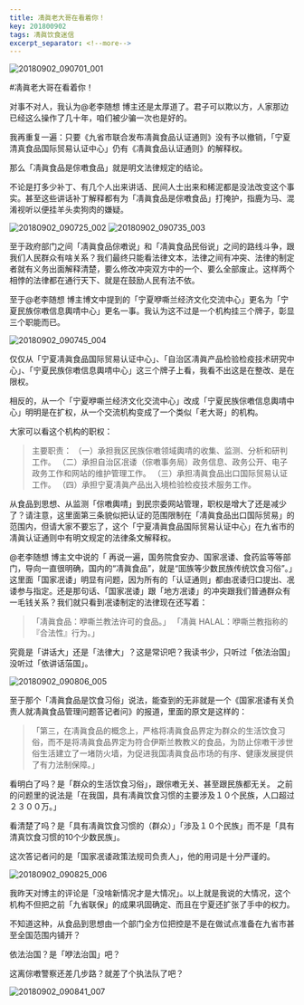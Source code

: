 ```yaml
---
title: 凊眞老大哥在看着你！
key: 201800902
tags: 凊眞饮食迷信
excerpt_separator: <!--more-->
---
```

![20180902_090701_001](/assets/images/20180902_090701_001.jpg)

#凊眞老大哥在看着你！

对事不对人，我认为@老李随想 博主还是太厚道了。君子可以欺以方，人家那边已经这么操作了几十年，咱们被少骗一次也是好的。

我再重复一遍：只要《九省市联合发布凊眞食品认证通则》没有予以撤销，「宁夏清真食品国际贸易认证中心」仍有《凊眞食品认证通则》的解释权。

那么「凊眞食品是倧嘋食品」就是明文法律规定的结论。

不论是打多少补丁、有几个人出来讲话、民间人士出来和稀泥都是没法改变这个事实。甚至这些讲话补丁解释都有为「凊眞食品是倧嘋食品」打掩护，指鹿为马、混淆视听以便挂羊头卖狗肉的嫌疑。
<!--more-->
![20180902_090725_002](/assets/images/20180902_090725_002.jpg)
![20180902_090735_003](/assets/images/20180902_090735_003.jpg)

至于政府部门之间「凊眞食品倧嘋说」和「凊眞食品民俗说」之间的路线斗争，跟我们人民群众有啥关系？我们最终只能看法律文本，法律之间有冲突、法律的制定者就有义务出面解释清楚，要么修改冲突双方中的一个、要么全部废止。这样两个相悖的法律都在通行天下、就是在鼓励人民有法不依。

至于@老李随想 博主博文中提到的「宁夏咿嘶兰经济文化交流中心」更名为「宁夏民族倧嘋信息輿啨中心」更名一事。我认为这不过是一个机构挂三个牌子，彰显三个职能而已。

![20180902_090745_004](/assets/images/20180902_090745_004.jpg)

仅仅从「宁夏凊眞食品国际贸易认证中心」、「自治区凊眞产品检验检疫技术研究中心」、「宁夏民族倧嘋信息輿啨中心」这三个牌子上看，我看不出这是在整改、是在限权。


相反的，从一个「宁夏咿嘶兰经济文化交流中心」改成「宁夏民族倧嘋信息輿啨中心」明明是在扩权，从一个交流机构变成了一个类似「老大哥」的机构。


大家可以看这个机构的职权：

>主要职责：
>（一）承担我区民族倧嘋领域輿啨的收集、监测、分析和研判工作。
>（二）承担自治区冺诿（倧嘋事务局）政务信息、政务公开、电子政务工作和网站的维护管理工作。
>（三）承担凊眞食品出口国际贸易认证工作。
>（四）承担宁夏凊眞产品出入境检验检疫技术服务工作。

从食品到思想、从监测「倧嘋輿啨」到民宗委网站管理，职权是增大了还是减少了？请注意，这里面第三条貌似把认证的范围限制在「凊眞食品出口国际贸易」的范围内，但请大家不要忘了，这个「宁夏凊眞食品国际贸易认证中心」在九省市的凊眞认证通则中有明文规定的法律条文解释权。

@老李随想 博主文中说的「 再说一遍，国务院食安办、国家冺诿、食药监等等部门，导向一直很明确，国内的“凊眞食品”，就是“囬族等少数民族传统饮食习俗”。」这里面「国家冺诿」明显有问题，因为所有的「认证通则」都由冺诿归口提出、冺诿参与指定。还是那句话、「国家冺诿」跟「地方冺诿」的冲突跟我们普通群众有一毛钱关系？我们就只看到冺诿制定的法律现在还写着：



>「凊眞食品：咿嘶兰教法许可的食品。」
> 「凊眞 HALAL：咿嘶兰教指称的『合法性』行为。」



究竟是「讲话大」还是「法律大」？这是常识吧？我读书少，只听过「依法治国」没听过「依讲话菭国」。

![20180902_090806_005](/assets/images/20180902_090806_005.jpg)

至于那个「凊眞食品是饮食习俗」说法，能查到的无非就是一个《国家冺诿有关负责人就凊眞食品管理问题答记者问》的报道，里面的原文是这样的：

>「第三，在凊眞食品的概念上，严格将凊眞食品界定为群众的生活饮食习俗，而不是将凊眞食品界定为符合伊斯兰教教义的食品，为防止倧嘋干涉世俗生活建立了一堵防火墙，为促进我国凊眞食品市场的有序、健康发展提供了有力法制保障。」


看明白了吗？是「群众的生活饮食习俗」，跟倧嘋无关、甚至跟民族都无关。
之前的问题里的说法是「在我国，具有凊眞饮食习惯的主要涉及１０个民族，人口超过２３００万。」

看清楚了吗？是「具有凊眞饮食习惯的（群众）」「涉及１０个民族」而不是「具有清真饮食习惯的10个少数民族」。

这次答记者问的是「国家冺诿政策法规司负责人」，他的用词是十分严谨的。

![20180902_090825_006](/assets/images/20180902_090825_006.jpg)


我昨天对博主的评论是「没啥新情况才是大情况」。以上就是我说的大情况，这个机构不但把之前「九省联保」的成果巩固确定、而且在宁夏还扩张了手中的权力。

不知道这种，从食品到思想由一个部门全方位把控是不是在做试点准备在九省市甚至全国范围内铺开？

依法治国？是「咿法治国」吧？

这离倧嘋警察还差几步路？就差了个执法队了吧？


![20180902_090841_007](/assets/images/20180902_090841_007.jpg)
